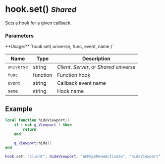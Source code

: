 hook.set() <small class="pull-right">*Shared*</small>
==========

Sets a hook for a given callback.

<div class="panel panel-info">
  <div class="panel-heading">
    <h3 class="panel-title">Parameters</h3>
  </div>
  <div class="panel-body">
    **Usage:** `hook.set( universe, func, event, name )`
  </div>

  | Name       | Type     | Description                              |
  | ---------- | -------- | ---------------------------------------- |
  | `universe` | string   | *Client*, *Server*, or *Shared* universe |
  | `func`     | function | Function hook                            |
  | `event`    | string   | Callback event name                      |
  | `name`     | string   | Hook name                                |
</div>

Example
-------

```lua
local function hideViewport()
	if ( not g_Viewport ) then
		return
	end

	g_Viewport:hide()
end

hook.set( "client", hideViewport, "onMainMenuActivate", "hideViewport" )
```
